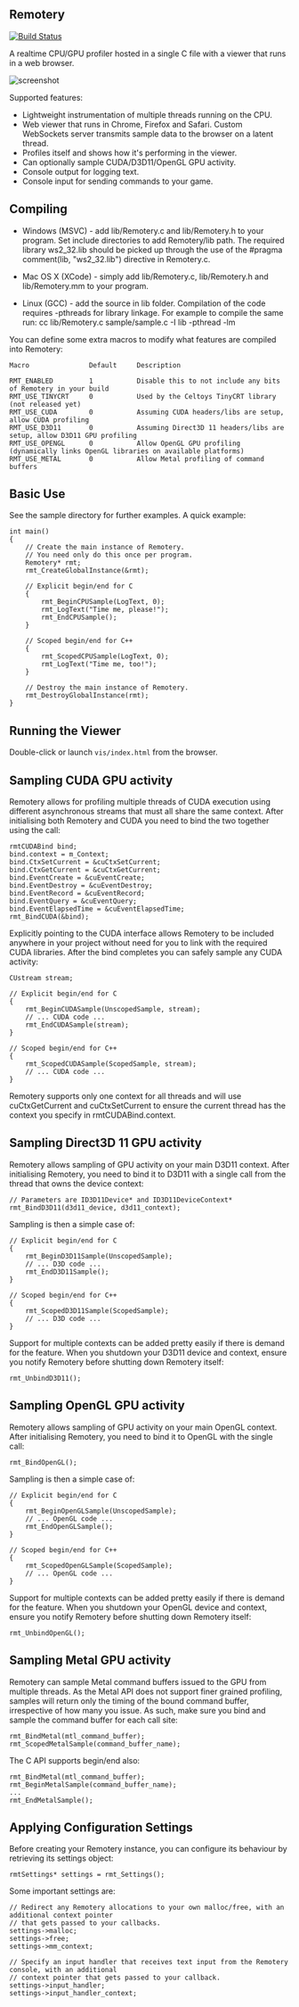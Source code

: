 Remotery
--------

[![Build Status](https://travis-ci.org/Celtoys/Remotery.svg?branch=master)](https://travis-ci.org/Celtoys/Remotery)

A realtime CPU/GPU profiler hosted in a single C file with a viewer that runs in a web browser.

![screenshot](screenshot.png?raw=true)

Supported features:

* Lightweight instrumentation of multiple threads running on the CPU.
* Web viewer that runs in Chrome, Firefox and Safari. Custom WebSockets server
  transmits sample data to the browser on a latent thread.
* Profiles itself and shows how it's performing in the viewer.
* Can optionally sample CUDA/D3D11/OpenGL GPU activity.
* Console output for logging text.
* Console input for sending commands to your game.


Compiling
---------

* Windows (MSVC) - add lib/Remotery.c and lib/Remotery.h to your program. Set include
  directories to add Remotery/lib path. The required library ws2_32.lib should be picked
  up through the use of the #pragma comment(lib, "ws2_32.lib") directive in Remotery.c.

* Mac OS X (XCode) - simply add lib/Remotery.c, lib/Remotery.h and lib/Remotery.mm to your program.

* Linux (GCC) - add the source in lib folder. Compilation of the code requires -pthreads for
  library linkage. For example to compile the same run: cc lib/Remotery.c sample/sample.c
  -I lib -pthread -lm

You can define some extra macros to modify what features are compiled into Remotery:

    Macro               Default     Description

    RMT_ENABLED         1           Disable this to not include any bits of Remotery in your build
    RMT_USE_TINYCRT     0           Used by the Celtoys TinyCRT library (not released yet)
    RMT_USE_CUDA        0           Assuming CUDA headers/libs are setup, allow CUDA profiling
    RMT_USE_D3D11       0           Assuming Direct3D 11 headers/libs are setup, allow D3D11 GPU profiling
    RMT_USE_OPENGL      0           Allow OpenGL GPU profiling (dynamically links OpenGL libraries on available platforms)
    RMT_USE_METAL       0           Allow Metal profiling of command buffers


Basic Use
---------

See the sample directory for further examples. A quick example:

    int main()
    {
        // Create the main instance of Remotery.
        // You need only do this once per program.
        Remotery* rmt;
        rmt_CreateGlobalInstance(&rmt);

        // Explicit begin/end for C
        {
            rmt_BeginCPUSample(LogText, 0);
            rmt_LogText("Time me, please!");
            rmt_EndCPUSample();
        }

        // Scoped begin/end for C++
        {
            rmt_ScopedCPUSample(LogText, 0);
            rmt_LogText("Time me, too!");
        }

        // Destroy the main instance of Remotery.
        rmt_DestroyGlobalInstance(rmt);
    }


Running the Viewer
------------------

Double-click or launch `vis/index.html` from the browser.


Sampling CUDA GPU activity
--------------------------

Remotery allows for profiling multiple threads of CUDA execution using different asynchronous streams
that must all share the same context. After initialising both Remotery and CUDA you need to bind the
two together using the call:

    rmtCUDABind bind;
    bind.context = m_Context;
    bind.CtxSetCurrent = &cuCtxSetCurrent;
    bind.CtxGetCurrent = &cuCtxGetCurrent;
    bind.EventCreate = &cuEventCreate;
    bind.EventDestroy = &cuEventDestroy;
    bind.EventRecord = &cuEventRecord;
    bind.EventQuery = &cuEventQuery;
    bind.EventElapsedTime = &cuEventElapsedTime;
    rmt_BindCUDA(&bind);

Explicitly pointing to the CUDA interface allows Remotery to be included anywhere in your project without
need for you to link with the required CUDA libraries. After the bind completes you can safely sample any
CUDA activity:

    CUstream stream;

    // Explicit begin/end for C
    {
        rmt_BeginCUDASample(UnscopedSample, stream);
        // ... CUDA code ...
        rmt_EndCUDASample(stream);
    }

    // Scoped begin/end for C++
    {
        rmt_ScopedCUDASample(ScopedSample, stream);
        // ... CUDA code ...
    }

Remotery supports only one context for all threads and will use cuCtxGetCurrent and cuCtxSetCurrent to
ensure the current thread has the context you specify in rmtCUDABind.context.


Sampling Direct3D 11 GPU activity
---------------------------------

Remotery allows sampling of GPU activity on your main D3D11 context. After initialising Remotery, you need
to bind it to D3D11 with a single call from the thread that owns the device context:

    // Parameters are ID3D11Device* and ID3D11DeviceContext*
    rmt_BindD3D11(d3d11_device, d3d11_context);

Sampling is then a simple case of:

    // Explicit begin/end for C
    {
        rmt_BeginD3D11Sample(UnscopedSample);
        // ... D3D code ...
        rmt_EndD3D11Sample();
    }

    // Scoped begin/end for C++
    {
        rmt_ScopedD3D11Sample(ScopedSample);
        // ... D3D code ...
    }

Support for multiple contexts can be added pretty easily if there is demand for the feature. When you shutdown
your D3D11 device and context, ensure you notify Remotery before shutting down Remotery itself:

    rmt_UnbindD3D11();


Sampling OpenGL GPU activity
----------------------------

Remotery allows sampling of GPU activity on your main OpenGL context. After initialising Remotery, you need
to bind it to OpenGL with the single call:

    rmt_BindOpenGL();

Sampling is then a simple case of:

    // Explicit begin/end for C
    {
        rmt_BeginOpenGLSample(UnscopedSample);
        // ... OpenGL code ...
        rmt_EndOpenGLSample();
    }

    // Scoped begin/end for C++
    {
        rmt_ScopedOpenGLSample(ScopedSample);
        // ... OpenGL code ...
    }

Support for multiple contexts can be added pretty easily if there is demand for the feature. When you shutdown
your OpenGL device and context, ensure you notify Remotery before shutting down Remotery itself:

    rmt_UnbindOpenGL();


Sampling Metal GPU activity
---------------------------

Remotery can sample Metal command buffers issued to the GPU from multiple threads. As the Metal API does not
support finer grained profiling, samples will return only the timing of the bound command buffer, irrespective
of how many you issue. As such, make sure you bind and sample the command buffer for each call site:

    rmt_BindMetal(mtl_command_buffer);
    rmt_ScopedMetalSample(command_buffer_name);

The C API supports begin/end also:

    rmt_BindMetal(mtl_command_buffer);
    rmt_BeginMetalSample(command_buffer_name);
    ...
    rmt_EndMetalSample();


Applying Configuration Settings
-------------------------------

Before creating your Remotery instance, you can configure its behaviour by retrieving its settings object:

    rmtSettings* settings = rmt_Settings();

Some important settings are:

    // Redirect any Remotery allocations to your own malloc/free, with an additional context pointer
    // that gets passed to your callbacks.
    settings->malloc;
    settings->free;
    settings->mm_context;

    // Specify an input handler that receives text input from the Remotery console, with an additional
    // context pointer that gets passed to your callback.
    settings->input_handler;
    settings->input_handler_context;
